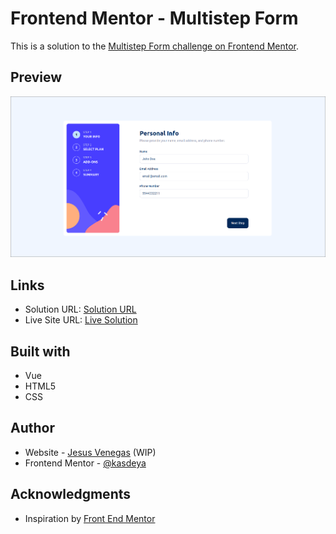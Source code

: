 # Frontend Mentor - Multistep Form

This is a solution to the [Multistep Form challenge on Frontend Mentor](https://www.frontendmentor.io/challenges/multistep-form-YVAnSdqQBJ).

## Preview

![screenshot](./public/screenshot.png)

## Links

- Solution URL: [Solution URL](https://www.frontendmentor.io/solutions/vue-practice-KBKvzRuh9D)
- Live Site URL: [Live Solution](https://multistep-form-frontend-mentor.vercel.app/)

## Built with

- Vue
- HTML5
- CSS

## Author

- Website - [Jesus Venegas](https://www.jesusvenegas.com) (WIP)
- Frontend Mentor - [@kasdeya](https://www.frontendmentor.io/profile/kasdeya)

## Acknowledgments

- Inspiration by [Front End Mentor](https://www.frontendmentor.io/)